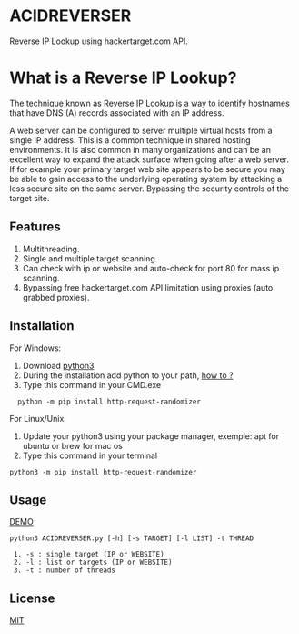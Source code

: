 # ACIDREVERSER 
Reverse IP Lookup using hackertarget.com API.

# What is a Reverse IP Lookup?
The technique known as Reverse IP Lookup is a way to identify hostnames that have DNS (A) records associated with an IP address.

A web server can be configured to server multiple virtual hosts from a single IP address. This is a common technique in shared hosting environments. It is also common in many organizations and can be an excellent way to expand the attack surface when going after a web server. If for example your primary target web site appears to be secure you may be able to gain access to the underlying operating system by attacking a less secure site on the same server. Bypassing the security controls of the target site.

## Features

1. Multithreading.
2. Single and multiple target scanning.
3. Can check with ip or website and auto-check for port 80 for mass ip scanning.
4. Bypassing free hackertarget.com API limitation using proxies (auto grabbed proxies).

## Installation
For Windows:
	
  1. Download [python3](https://www.python.org/downloads/windows/) 
  2. During the installation add python to your path, [how to ?](https://youtu.be/1jyOHCTgWpg) 
  3. Type this command in your CMD.exe
```
  python -m pip install http-request-randomizer
```
For Linux/Unix:
	
  1. Update your python3 using your package manager, exemple: apt for ubuntu or brew for mac os
  3. Type this command in your terminal
  ```
  python3 -m pip install http-request-randomizer
  ```
  
## Usage
[DEMO](https://youtu.be/lc1r7TMnRh0) 
```
python3 ACIDREVERSER.py [-h] [-s TARGET] [-l LIST] -t THREAD

 1. -s : single target (IP or WEBSITE)
 2. -l : list or targets (IP or WEBSITE)
 3. -t : number of threads
```
## License
[MIT](https://choosealicense.com/licenses/mit/)
